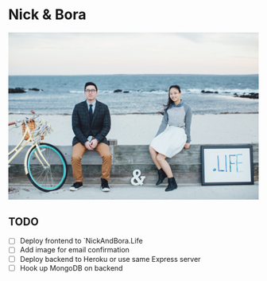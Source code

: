 # Nick & Bora

![Welcome](src/frontend/img/welcome.jpg)

## TODO

* [ ] Deploy frontend to `NickAndBora.Life
* [ ] Add image for email confirmation
* [ ] Deploy backend to Heroku or use same Express server
* [ ] Hook up MongoDB on backend
